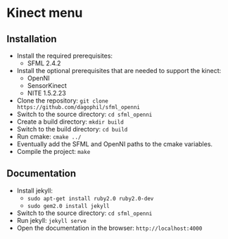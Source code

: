 # Kinect menu

## Installation
* Install the required prerequisites:
  * SFML 2.4.2
* Install the optional prerequisites that are needed to support the kinect:
  * OpenNI
  * SensorKinect
  * NITE 1.5.2.23
* Clone the repository: `git clone https://github.com/dagophil/sfml_openni`
* Switch to the source directory: `cd sfml_openni`
* Create a build directory: `mkdir build`
* Switch to the build directory: `cd build`
* Run cmake: `cmake ../`
* Eventually add the SFML and OpenNI paths to the cmake variables.
* Compile the project: `make`

## Documentation
* Install jekyll:
  * `sudo apt-get install ruby2.0 ruby2.0-dev`
  * `sudo gem2.0 install jekyll`
* Switch to the source directory: `cd sfml_openni`
* Run jekyll: `jekyll serve`
* Open the documentation in the browser: `http://localhost:4000`

